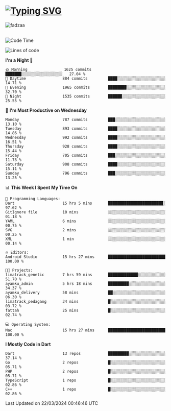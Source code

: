 
<h1 align="left"><a href="https://git.io/typing-svg"><img src="https://readme-typing-svg.demolab.com?font=Fira+Code&pause=1000&color=F7F7F7&random=false&width=600&lines=Hi+%F0%9F%91%8B%2C+I'm+Fattah+Anggit+Al+Dzakwan;Junior+Software+Developer+from+SMK+Raden+Umar+Said" alt="Typing SVG" /></a></h1>


<div align="left" display="flex"> 
  <img src="https://komarev.com/ghpvc/?username=fadzaa&label=Profile%20views&color=0e75b6&style=flat" alt="fadzaa" /> 
</div>

<br/>

<!--START_SECTION:waka-->
![Code Time](http://img.shields.io/badge/Code%20Time-356%20hrs%2036%20mins-blue)

![Lines of code](https://img.shields.io/badge/From%20Hello%20World%20I%27ve%20Written-1.2%20million%20lines%20of%20code-blue)

**I'm a Night 🦉** 

```text
🌞 Morning                1625 commits        ███████░░░░░░░░░░░░░░░░░░   27.04 % 
🌆 Daytime                884 commits         ████░░░░░░░░░░░░░░░░░░░░░   14.71 % 
🌃 Evening                1965 commits        ████████░░░░░░░░░░░░░░░░░   32.70 % 
🌙 Night                  1535 commits        ██████░░░░░░░░░░░░░░░░░░░   25.55 % 
```
📅 **I'm Most Productive on Wednesday** 

```text
Monday                   787 commits         ███░░░░░░░░░░░░░░░░░░░░░░   13.10 % 
Tuesday                  893 commits         ████░░░░░░░░░░░░░░░░░░░░░   14.86 % 
Wednesday                992 commits         ████░░░░░░░░░░░░░░░░░░░░░   16.51 % 
Thursday                 928 commits         ████░░░░░░░░░░░░░░░░░░░░░   15.44 % 
Friday                   705 commits         ███░░░░░░░░░░░░░░░░░░░░░░   11.73 % 
Saturday                 908 commits         ████░░░░░░░░░░░░░░░░░░░░░   15.11 % 
Sunday                   796 commits         ███░░░░░░░░░░░░░░░░░░░░░░   13.25 % 
```


📊 **This Week I Spent My Time On** 

```text
💬 Programming Languages: 
Dart                     15 hrs 5 mins       ████████████████████████░   97.62 % 
GitIgnore file           10 mins             ░░░░░░░░░░░░░░░░░░░░░░░░░   01.18 % 
YAML                     6 mins              ░░░░░░░░░░░░░░░░░░░░░░░░░   00.75 % 
SVG                      2 mins              ░░░░░░░░░░░░░░░░░░░░░░░░░   00.25 % 
XML                      1 min               ░░░░░░░░░░░░░░░░░░░░░░░░░   00.14 % 

🔥 Editors: 
Android Studio           15 hrs 27 mins      █████████████████████████   100.00 % 

🐱‍💻 Projects: 
limatrack_genetic        7 hrs 59 mins       █████████████░░░░░░░░░░░░   51.70 % 
ayamku_admin             5 hrs 18 mins       █████████░░░░░░░░░░░░░░░░   34.37 % 
ayamku_delivery          58 mins             ██░░░░░░░░░░░░░░░░░░░░░░░   06.30 % 
limatrack_pedagang       34 mins             █░░░░░░░░░░░░░░░░░░░░░░░░   03.72 % 
fattah                   25 mins             █░░░░░░░░░░░░░░░░░░░░░░░░   02.74 % 

💻 Operating System: 
Mac                      15 hrs 27 mins      █████████████████████████   100.00 % 
```

**I Mostly Code in Dart** 

```text
Dart                     13 repos            █████████░░░░░░░░░░░░░░░░   37.14 % 
Go                       2 repos             █░░░░░░░░░░░░░░░░░░░░░░░░   05.71 % 
PHP                      2 repos             █░░░░░░░░░░░░░░░░░░░░░░░░   05.71 % 
TypeScript               1 repo              █░░░░░░░░░░░░░░░░░░░░░░░░   02.86 % 
C++                      1 repo              █░░░░░░░░░░░░░░░░░░░░░░░░   02.86 % 
```




 Last Updated on 22/03/2024 00:46:46 UTC
<!--END_SECTION:waka-->
